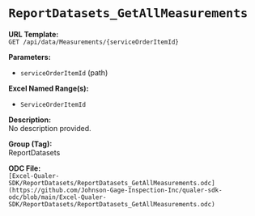 # `ReportDatasets_GetAllMeasurements`

**URL Template:**  
`GET /api/data/Measurements/{serviceOrderItemId}`

**Parameters:**  
- `serviceOrderItemId` (path)

**Excel Named Range(s):**  
- `ServiceOrderItemId`

**Description:**  
No description provided.

**Group (Tag):**  
ReportDatasets

**ODC File:**  
`[Excel-Qualer-SDK/ReportDatasets/ReportDatasets_GetAllMeasurements.odc](https://github.com/Johnson-Gage-Inspection-Inc/qualer-sdk-odc/blob/main/Excel-Qualer-SDK/ReportDatasets/ReportDatasets_GetAllMeasurements.odc)`
